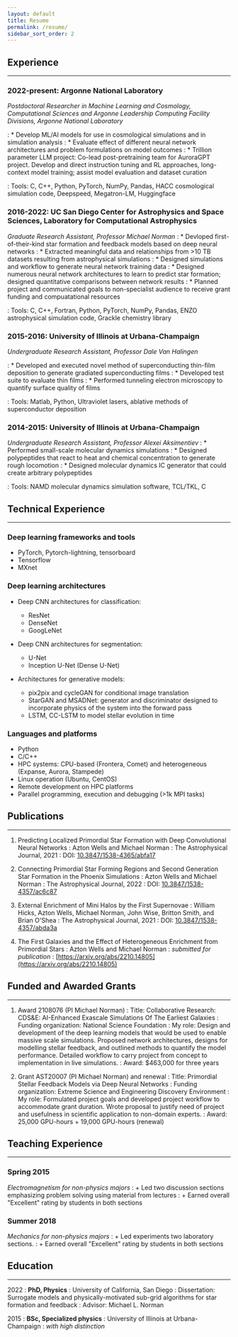 ```yaml
---
layout: default
title: Resume   
permalink: /resume/
sidebar_sort_order: 2
---
```






## Experience

- - -

### 2022-present: Argonne National Laboratory

*Postdoctoral Researcher in Machine Learning and Cosmology, Computational Sciences and Argonne Leadership Computing Facility Divisions, Argonne National Laboratory*

:   * Develop ML/AI models for use in cosmological simulations and in simulation analysis
:   * Evaluate effect of different neural network architectures and problem formulations on model outcomes
:   * Trillion parameter LLM project: Co-lead post-pretraining team for AuroraGPT project.  Develop and direct instruction tuning and RL approaches, long-context model training; assist model evaluation and dataset curation

:   Tools: C, C++, Python, PyTorch, NumPy, Pandas, HACC cosmological simulation code, Deepspeed, Megatron-LM, Huggingface

### 2016-2022: UC San Diego Center for Astrophysics and Space Sciences, Laboratory for Computational Astrophysics
*Graduate Research Assistant, Professor Michael Norman*
:   * Devloped first-of-their-kind star formation and feedback models based on deep neural networks
:   * Extracted meaningful data and relationships from >10 TB datasets resulting from astrophysical simulations
:   * Designed simulations and workflow to generate neural network training data
:   * Designed numerous neural network architectures to learn to predict star formation; designed quantitative comparisons between network results
:   * Planned project and communicated goals to non-specialist audience to receive grant funding and compuatational resources

:   Tools: C, C++, Fortran, Python, PyTorch, NumPy, Pandas, ENZO astrophysical simulation code, Grackle chemistry library

### 2015-2016: University of Illinois at Urbana-Champaign
*Undergraduate Research Assistant, Professor Dale Van Halingen*

:   * Developed and executed novel method of superconducting thin-film deposition to generate gradiated superconducting films
:   * Developed test suite to evaluate thin films
:   * Performed tunneling electron microscopy to quantify surface quality of films

:   Tools: Matlab, Python, Ultraviolet lasers, ablative methods of superconductor deposition

### 2014-2015: University of Illinois at Urbana-Champaign   
*Undergraduate Research Assistant, Professor Alexei Aksimentiev*
:   * Performed small-scale molecular dynamics simulations
:   * Designed polypeptides that react to heat and chemical concentration to generate rough locomotion
:   * Designed molecular dynamics IC generator that could create arbitrary polypeptides

:   Tools: NAMD molecular dynamics simulation software, TCL/TKL, C

## Technical Experience

- - -

### Deep learning frameworks and tools
* PyTorch, Pytorch-lightning, tensorboard
* Tensorflow
* MXnet
### Deep learning architectures
* Deep CNN architectures for classification:
    * ResNet
    * DenseNet
    * GoogLeNet

* Deep CNN architectures for segmentation:
    * U-Net
    * Inception U-Net (Dense U-Net)

* Architectures for generative models:
    * pix2pix and cycleGAN for conditional image translation
    * StarGAN and MSADNet: generator and discriminator designed to incorporate physics of the system into the forward pass
    * LSTM, CC-LSTM to model stellar evolution in time

### Languages and platforms
* Python
* C/C++
* HPC systems: CPU-based (Frontera, Comet) and heterogeneous (Expanse, Aurora, Stampede)
* Linux operation (Ubuntu, CentOS)
* Remote development on HPC platforms
* Parallel programming, execution and debugging (>1k MPI tasks)


## Publications

- - - 

1. Predicting Localized Primordial Star Formation with Deep Convolutional Neural Networks
:   Azton Wells and Michael Norman
:   The Astrophysical Journal, 2021
:   DOI: [10.3847/1538-4365/abfa17](https://iopscience.iop.org/article/10.3847/1538-4365/abfa17)

2. Connecting Primordial Star Forming Regions and Second Generation Star Formation in the Phoenix Simulations
:   Azton Wells and Michael Norman
:   The Astrophysical Journal, 2022
:   DOI: [10.3847/1538-4357/ac6c87](https://iopscience.iop.org/article/10.3847/1538-4357/ac6c87)

3. External Enrichment of Mini Halos by the First Supernovae
:   William Hicks, Azton Wells, Michael Norman, John Wise, Britton Smith, and Brian O'Shea
:   The Astrophysical Journal, 2021
:   DOI: [10.3847/1538-4357/abda3a](https://iopscience.iop.org/article/10.3847/1538-4357/abda3a)

4. The First Galaxies and the Effect of Heterogeneous Enrichment from Primordial Stars
:   Azton Wells and Michael Norman
:   *submitted for publication*
:   [https://arxiv.org/abs/2210.14805](https://arxiv.org/abs/2210.14805)

## Funded and Awarded Grants

- - -

1. Award 2108076 (PI Michael Norman)
:   Title: Collaborative Research: CDS&E: AI-Enhanced Exascale Simulations Of The Earliest Galaxies
:   Funding organization: National Science Foundation
:   My role: Design and development of the deep learning models that would be used to enable massive scale simulations.  Proposed network architectures, designs for modelling stellar feedback, and outlined methods to quantify the model performance.  Detailed workflow to carry project from concept to implementation in live simulations.
:   Award: $463,000 for three years

2. Grant AST20007 (PI Michael Norman) and renewal
:   Title: Primordial Stellar Feedback Models via Deep Neural Networks
:   Funding organization: Extreme Science and Engineering Discovery Environment
:   My role: Formulated project goals and developed project workflow to accommodate grant duration. Wrote proposal to justify need of project and usefulness in scientific application to non-domain experts.
:   Award: 25,000 GPU-hours + 19,000 GPU-hours (renewal)

## Teaching Experience

- - -

### Spring 2015
*Electromagnetism for non-physics majors*
:   + Led two discussion sections emphasizing problem solving using material from lectures
:   + Earned overall "Excellent" rating by students in both sections

### Summer 2018
*Mechanics for non-physics majors*
:   + Led experiments two laboratory sections.
:   + Earned overall "Excellent" rating by students in both sections

## Education

- - -

2022
:   **PhD, Physics**
:        University of California, San Diego
:       Dissertation: Surrogate models and physically-motivated sub-grid algorithms for star formation and feedback
:       Advisor: Michael L. Norman

2015
:   **BSc, Specialized physics**
:       University of Illinois at Urbana-Champaign
:       *with high distinction*
